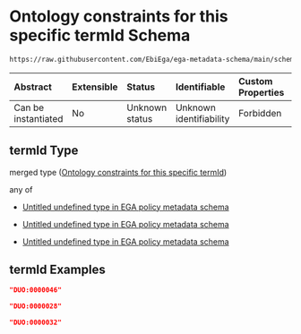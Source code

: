 # Ontology constraints for this specific termId Schema

```txt
https://raw.githubusercontent.com/EbiEga/ega-metadata-schema/main/schemas/EGA.policy.json#/properties/duoCodes/items/properties/termId
```



| Abstract            | Extensible | Status         | Identifiable            | Custom Properties | Additional Properties | Access Restrictions | Defined In                                                                   |
| :------------------ | :--------- | :------------- | :---------------------- | :---------------- | :-------------------- | :------------------ | :--------------------------------------------------------------------------- |
| Can be instantiated | No         | Unknown status | Unknown identifiability | Forbidden         | Allowed               | none                | [EGA.policy.json\*](../../../schemas/EGA.policy.json "open original schema") |

## termId Type

merged type ([Ontology constraints for this specific termId](ega-8-properties-data-use-ontology-duo-codes-data-use-ontology-duo-properties-ontology-constraints-for-this-specific-termid.md))

any of

*   [Untitled undefined type in EGA policy metadata schema](ega-8-properties-data-use-ontology-duo-codes-data-use-ontology-duo-properties-ontology-constraints-for-this-specific-termid-anyof-0.md "check type definition")

*   [Untitled undefined type in EGA policy metadata schema](ega-8-properties-data-use-ontology-duo-codes-data-use-ontology-duo-properties-ontology-constraints-for-this-specific-termid-anyof-1.md "check type definition")

*   [Untitled undefined type in EGA policy metadata schema](ega-8-properties-data-use-ontology-duo-codes-data-use-ontology-duo-properties-ontology-constraints-for-this-specific-termid-anyof-2.md "check type definition")

## termId Examples

```json
"DUO:0000046"
```

```json
"DUO:0000028"
```

```json
"DUO:0000032"
```
